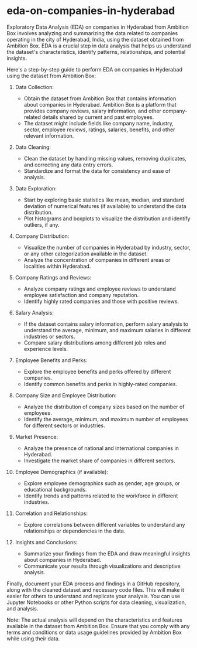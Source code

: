 # eda-on-companies-in-hyderabad
 Exploratory Data Analysis (EDA) on companies in Hyderabad from Ambition Box involves analyzing and summarizing the data related to companies operating in the city of Hyderabad, India, using the dataset obtained from Ambition Box. EDA is a crucial step in data analysis that helps us understand the dataset's characteristics, identify patterns, relationships, and potential insights.

Here's a step-by-step guide to perform EDA on companies in Hyderabad using the dataset from Ambition Box:

1. Data Collection:
   - Obtain the dataset from Ambition Box that contains information about companies in Hyderabad. Ambition Box is a platform that provides company reviews, salary information, and other company-related details shared by current and past employees.
   - The dataset might include fields like company name, industry, sector, employee reviews, ratings, salaries, benefits, and other relevant information.

2. Data Cleaning:
   - Clean the dataset by handling missing values, removing duplicates, and correcting any data entry errors.
   - Standardize and format the data for consistency and ease of analysis.

3. Data Exploration:
   - Start by exploring basic statistics like mean, median, and standard deviation of numerical features (if available) to understand the data distribution.
   - Plot histograms and boxplots to visualize the distribution and identify outliers, if any.

4. Company Distribution:
   - Visualize the number of companies in Hyderabad by industry, sector, or any other categorization available in the dataset.
   - Analyze the concentration of companies in different areas or localities within Hyderabad.

5. Company Ratings and Reviews:
   - Analyze company ratings and employee reviews to understand employee satisfaction and company reputation.
   - Identify highly rated companies and those with positive reviews.

6. Salary Analysis:
   - If the dataset contains salary information, perform salary analysis to understand the average, minimum, and maximum salaries in different industries or sectors.
   - Compare salary distributions among different job roles and experience levels.

7. Employee Benefits and Perks:
   - Explore the employee benefits and perks offered by different companies.
   - Identify common benefits and perks in highly-rated companies.

8. Company Size and Employee Distribution:
   - Analyze the distribution of company sizes based on the number of employees.
   - Identify the average, minimum, and maximum number of employees for different sectors or industries.

9. Market Presence:
   - Analyze the presence of national and international companies in Hyderabad.
   - Investigate the market share of companies in different sectors.

10. Employee Demographics (if available):
    - Explore employee demographics such as gender, age groups, or educational backgrounds.
    - Identify trends and patterns related to the workforce in different industries.

11. Correlation and Relationships:
    - Explore correlations between different variables to understand any relationships or dependencies in the data.

12. Insights and Conclusions:
    - Summarize your findings from the EDA and draw meaningful insights about companies in Hyderabad.
    - Communicate your results through visualizations and descriptive analysis.

Finally, document your EDA process and findings in a GitHub repository, along with the cleaned dataset and necessary code files. This will make it easier for others to understand and replicate your analysis. You can use Jupyter Notebooks or other Python scripts for data cleaning, visualization, and analysis.

Note: The actual analysis will depend on the characteristics and features available in the dataset from Ambition Box. Ensure that you comply with any terms and conditions or data usage guidelines provided by Ambition Box while using their data.
